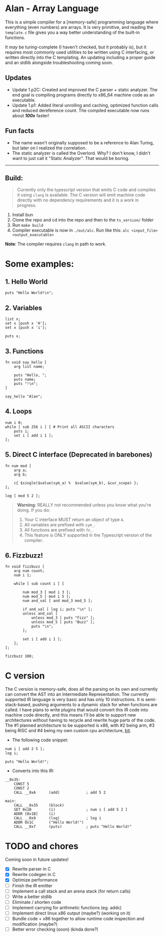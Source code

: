 # Alan - Array Language
This is a simple compiler for a [memory-safe] programming language where everything (even numbers) are arrays. It is very primitive, and reading the `template.c` file gives you a way better understanding of the built-in functions.

It *may* be turing-complete (I haven't checked, but it probably is), but it requires most commonly used utilities to be written using C interfacing, or written directly into the C templating. An updating including a proper guide and an stdlib alongside troubleshooting coming soon.

## Updates
- Update 1.p2C: Created and improved the C parser + static analyzer. The end goal is compiling programs directly to x86_64 machine code as an executable.
- Update 1.p1: Added literal unrolling and caching, optimized function calls and reduced dereference count. The compiled executable now runs about ***100x*** faster!

## Fun facts
- The name wasn't originally supposed to be a reference to Alan Turing, but later on I realized the correlation.
- The static analyzer is called the Overlord. Why? I don't know, I didn't want to just call it "Static Analyzer". That would be boring.

---

## Build:
>Currently only the typescript version that emits C code and compiles it using `clang` is available. The C version will emit machine code directly with no dependency requirements and it is a work in progress.
1. Install bun
2. Clone the repo and cd into the repo and then to the `ts_version/` folder
3. Run `make build`
4. Compiler executable is now in `./out/alc`. Run like this: `alc <input_file> <output_executable>`

**Note**: The compiler requires `clang` in path to work.

# Some examples:

## 1. Hello World
```
puts "Hello World!\n";
```

## 2. Variables
```
list x;
set x [push x 'H'];
set x [push x 'i'];

puts x;
```

## 3. Functions
```
fn void say_hello [
    arg list name;

    puts "Hello, ";
    puts name;
    puts "!\n";
]

say_hello "Alan";
```

## 4. Loops
```
num i 0;
while [ sub 256 i ] [ # Print all ASCII characters
    puts i;
    set i [ add i 1 ];
];
```

## 5. Direct C interface (Deprecated in barebones)
```
fn num mod [
    arg a;
    arg b;

    c{ $single($value(sym_a) %  $value(sym_b), &cur_scope) };
];

log [ mod 5 2 ];
```

>**Warning**: REALLY not recommended unless you know what you're doing. If you do:
>1. Your C interface MUST return an object of type `A`.
>2. All variables are prefixed with `sym_`.
>3. All functions are prefixed with `fn_`.
>4. This feature is ONLY supported in the Typescript version of the compiler.

## 6. Fizzbuzz!
```
fn void fizzbuzz [
    arg num count;
    num i 1;

    while [ sub count i ] [

        num mod_3 [ mod i 3 ];
        num mod_5 [ mod i 5 ];
        num and_val [ and mod_3 mod_5 ];

        if and_val [ log i; puts "\n" ];
        unless and_val [
            unless mod_3 [ puts "Fizz" ];
            unless mod_5 [ puts "Buzz" ];
            puts "\n";
        ];

        set i [ add i 1 ];
    ];
];

fizzbuzz 100;
```

# C version
The C version is memory-safe, does all the parsing on its own and currently can convert the AST into an Intermediate Representation. The currently supported IR language is very basic and has only 10 instructions. It is semi-stack-based, pushing arguments to a dynamic stack for when functions are called. I have plans to write plugins that would convert this IR code into machine code directly, and this means I'll be able to support new architectures without having to recycle and rewrite huge parts of the code. The #1 planned architecture to be supported is x86, with #2 being arm, #3 being RISC and #4 being my own custom cpu architecture, [bit](https://github.com/MinecraftPublisher/bit).

- The following code snippet:

```
num i [ add 2 5 ];
log i;

puts "Hello World!";
```

- Converts into this IR:

```
__0x35:
    CONST 5
    CONST 2
    CALL __0xA      (add)            ; add 5 2

main:
    CALL __0x35     (block)
    SET 0x1B        (i)              ; num i [ add 5 2 ]
    ADDR [0x1B]     (i)
    CALL __0x9      (log)            ; log i
    ADDR 0x1C       ("Hello World!")
    CALL __0x7      (puts)           ; puts "Hello World!"
```

# TODO and chores
Coming soon in future updates!
- [x] Rewrite parser in C
- [x] Rewrite codegen in C
- [x] Optimize performance
- [ ] Finish the IR emitter
- [ ] Implement a call stack and an arena stack (for return calls)
- [ ] Write a better stdlib
- [ ] Eliminate / shorten code
- [ ] Implement carrying for arithmetic functions (eg. addc)
- [ ] Implement direct linux x86 output (maybe?) (working on it)
- [ ] Bundle code + x86 together to allow runtime code inspection and modification (maybe?)
- [ ] Better error checking (soon) (kinda done?)